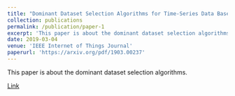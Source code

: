 ```yaml
---
title: "Dominant Dataset Selection Algorithms for Time-Series Data Based on Linear Transformation"
collection: publications
permalink: /publication/paper-1
excerpt: 'This paper is about the dominant dataset selection algorithms.'
date: 2019-03-04
venue: 'IEEE Internet of Things Journal'
paperurl: 'https://arxiv.org/pdf/1903.00237'
---
```

This paper is about the dominant dataset selection algorithms.

[Link](https://arxiv.org/pdf/1903.00237)

